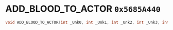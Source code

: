 # ADD_BLOOD_TO_ACTOR `0x5685A440`

```cpp
void ADD_BLOOD_TO_ACTOR(int _Unk0, int _Unk1, int _Unk2, int _Unk3, int _Unk4, int _Unk5, int _Unk6);
```